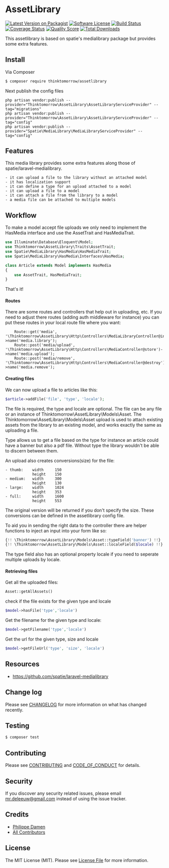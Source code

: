 # AssetLibrary

[![Latest Version on Packagist][ico-version]][link-packagist]
[![Software License][ico-license]](LICENSE.md)
[![Build Status][ico-travis]][link-travis]
[![Coverage Status][ico-scrutinizer]][link-scrutinizer]
[![Quality Score][ico-code-quality]][link-code-quality]
[![Total Downloads][ico-downloads]][link-downloads]

This assetlibrary is based on spatie's medialibrary package but provides some extra features.

## Install

Via Composer

``` bash
$ composer require thinktomorrow/assetlibrary
```

Next publish the config files

```
php artisan vendor:publish --provider="Thinktomorrow\AssetLibrary\AssetLibraryServiceProvider" --tag="migrations"
php artisan vendor:publish --provider="Thinktomorrow\AssetLibrary\AssetLibraryServiceProvider" --tag="config"
php artisan vendor:publish --provider="Spatie\MediaLibrary\MediaLibraryServiceProvider" --tag="config"
``` 

## Features

This media library provides some extra features along those of spatie/laravel-medialibrary.

    - it can upload a file to the library without an attached model
    - it has localization support
    - it can define a type for an upload attached to a model
    - it can upload a file to a model
    - it can attach a file from the library to a model
    - a media file can be attached to multiple models

## Workflow
To make a model accept file uploads we only need to implement the HasMedia interface and use the AssetTrait and HasMediaTrait.

```php
use Illuminate\Database\Eloquent\Model;
use Thinktomorrow\AssetLibrary\Traits\AssetTrait;
use Spatie\MediaLibrary\HasMedia\HasMediaTrait;
use Spatie\MediaLibrary\HasMedia\Interfaces\HasMedia;

class Article extends Model implements HasMedia
{
    use AssetTrait, HasMediaTrait;
}
```

That's it!

#### Routes
There are some routes and controllers that help out in uploading, etc. If you need to adjust there routes 
(adding auth middleware for instance) you can put these routes in your local route file where you want:
```
    Route::get('media', '\Thinktomorrow\AssetLibrary\Http\Controllers\MediaLibraryController@index')->name('media.library');
    Route::post('media/upload', '\Thinktomorrow\AssetLibrary\Http\Controllers\MediaController@store')->name('media.upload');
    Route::post('media/remove', '\Thinktomorrow\AssetLibrary\Http\Controllers\MediaController@destroy')->name('media.remove');
```

#### Creating files

We can now upload a file to articles like this:

```php
$article->addFile('file', 'type', 'locale');
```

The file is required, the type and locale are optional.
The file can be any file or an instance of Thinktomorrow\AssetLibrary\Models\Asset.
The Thinktomorrow\AssetLibrary\Models\Asset upload is used to attach existing assets from the library to an existing model, and works exactly the same as uploading a file.

Type allows us to get a file based on the type for instance an article could have a banner but also a pdf file.
Without type the library wouldn't be able to discern between them.

An upload also creates conversions(size) for the file:

    - thumb:    width     150
                height    150
    - medium:   width     300
                height    130
    - large:    width     1024
                height    353
    - full:     width     1600
                height    553

The original version will be returned if you don't specify the size.
These conversions can be defined in the assetlibrary config file.

To aid you in sending the right data to the controller there are helper functions to inject an input into your form like so:

```php
{!! \Thinktomorrow\AssetLibrary\Models\Asset::typeField('banner') !!}
{!! \Thinktomorrow\AssetLibrary\Models\Asset::localeField($locale) !!}
```

The type field also has an optional property locale if you need to seperate multiple uploads by locale.

#### Retrieving files

Get all the uploaded files:
```php
Asset::getAllAssets()
``` 
check if the file exists for the given type and locale
```php
$model->hasFile('type','locale') 
```
Get the filename for the given type and locale:
```php
$model->getFilename('type','locale') 

```
Get the url for the given type, size and locale
```php
$model->getFileUrl('type', 'size', 'locale')
```

## Resources
- https://github.com/spatie/laravel-medialibrary


## Change log

Please see [CHANGELOG](CHANGELOG.md) for more information on what has changed recently.

## Testing

``` bash
$ composer test
```

## Contributing

Please see [CONTRIBUTING](CONTRIBUTING.md) and [CODE_OF_CONDUCT](CODE_OF_CONDUCT.md) for details.

## Security

If you discover any security related issues, please email mr.deleeuw@gmail.com instead of using the issue tracker.

## Credits

- [Philippe Damen][link-author]
- [All Contributors][link-contributors]

## License

The MIT License (MIT). Please see [License File](LICENSE.md) for more information.

[ico-version]: https://img.shields.io/packagist/v/thinktomorrow/assetlibrary.svg?style=flat-square
[ico-license]: https://img.shields.io/badge/license-MIT-brightgreen.svg?style=flat-square
[ico-travis]: https://img.shields.io/travis/thinktomorrow/assetlibrary/master.svg?style=flat-square
[ico-scrutinizer]: https://img.shields.io/scrutinizer/coverage/g/thinktomorrow/assetlibrary.svg?style=flat-square
[ico-code-quality]: https://img.shields.io/scrutinizer/g/thinktomorrow/assetlibrary.svg?style=flat-square
[ico-downloads]: https://img.shields.io/packagist/dt/thinktomorrow/assetlibrary.svg?style=flat-square

[link-packagist]: https://packagist.org/packages/thinktomorrow/assetlibrary
[link-travis]: https://travis-ci.org/thinktomorrow/assetlibrary
[link-scrutinizer]: https://scrutinizer-ci.com/g/thinktomorrow/assetlibrary/code-structure
[link-code-quality]: https://scrutinizer-ci.com/g/thinktomorrow/assetlibrary
[link-downloads]: https://packagist.org/packages/thinktomorrow/assetlibrary
[link-author]: https://github.com/yinx
[link-contributors]: ../../contributors
